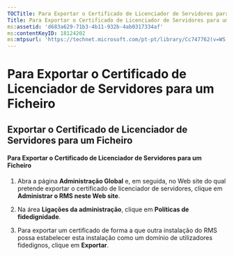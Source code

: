 ```yaml
---
TOCTitle: Para Exportar o Certificado de Licenciador de Servidores para um Ficheiro
Title: Para Exportar o Certificado de Licenciador de Servidores para um Ficheiro
ms:assetid: 'd683a629-71b3-4b11-932b-4ab0317334af'
ms:contentKeyID: 18124202
ms:mtpsurl: 'https://technet.microsoft.com/pt-pt/library/Cc747762(v=WS.10)'
---
```


Para Exportar o Certificado de Licenciador de Servidores para um Ficheiro
=========================================================================

Exportar o Certificado de Licenciador de Servidores para um Ficheiro
--------------------------------------------------------------------

#### Para Exportar o Certificado de Licenciador de Servidores para um Ficheiro

1.  Abra a página **Administração Global** e, em seguida, no Web site do qual pretende exportar o certificado de licenciador de servidores, clique em **Administrar o RMS neste Web site**.

2.  Na área **Ligações da administração**, clique em **Políticas de fidedignidade**.

3.  Para exportar um certificado de forma a que outra instalação do RMS possa estabelecer esta instalação como um domínio de utilizadores fidedignos, clique em **Exportar**.
